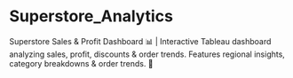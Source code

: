 # Superstore_Analytics
Superstore Sales &amp; Profit Dashboard 📊 | Interactive Tableau dashboard analyzing sales, profit, discounts &amp; order trends. Features regional insights, category breakdowns &amp; order trends. 🚀
